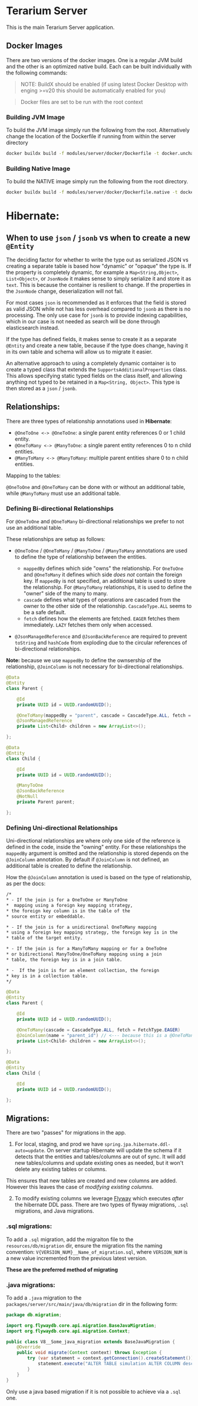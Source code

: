 # Terarium Server

This is the main Terarium Server application.

## Docker Images

There are two versions of the docker images. One is a regular JVM build and the other is an optimized native build. Each can be built individually with the following commands:

> NOTE: BuildX should be enabled (if using latest Docker Desktop with enging >=v20 this should be automatically enabled for you)

> Docker files are set to be run with the root context

### Building JVM Image

To build the JVM image simply run the following from the root. Alternatively change the location of the Dockerfile if running from within the server directory
```sh
docker buildx build -f modules/server/docker/Dockerfile -t docker.uncharted.software/terarium:server .
```

### Building Native Image
To build the NATIVE image simply run the following from the root directory.
```sh
docker buildx build -f modules/server/docker/Dockerfile.native -t docker.uncharted.software/terarium:server .
```

# Hibernate:

## When to use `json` / `jsonb` vs when to create a new `@Entity`

The deciding factor for whether to write the type out as serialized JSON vs creating a separate table is based how "dynamic" or "opaque" the type is. If the property is completely dynamic, for example a `Map<String,Object>`, `List<Object>`, or `JsonNode` it makes sense to simply serialize it and store it as `text`. This is because the container is resilient to change. If the properties in the  `JsonNode` change, deserialization will not fail.

For most cases `json` is recommended as it enforces that the field is stored as valid JSON while not has less overhead compared to `jsonb` as there is no processing. The only use case for `jsonb` is to provide indexing capabilities, which in our case is not needed as search will be done through elasticsearch instead.

If the type has defined fields, it makes sense to create it as a separate `@Entity` and create a new table, because if the type does change, having it in its own table and schema will allow us to migrate it easier.

An alternative approach to using a completely dynamic container is to create a typed class that extends the `SupportsAdditionalProperties` class. This allows specifying static typed fields on the class itself, and allowing anything not typed to be retained in a `Map<String, Object>`. This type is then stored as a `json` / `jsonb`.

## Relationships:

There are three types of relationship annotations used in **Hibernate**:
- `@OneToOne <-> @OneToOne`: a single parent entity references 0 or 1 child entity.
- `@OneToMany <-> @ManyToOne`: a single parent entity references 0 to n child entities.
- `@ManyToMany <-> @ManyToMany`: multiple parent entities share 0 to n child entities.

Mapping to the tables:

`@OneToOne` and `@OneToMany` can be done with or without an additional table, while `@ManyToMany` must use an additional table.

### Defining Bi-directional Relationships

For `@OneToOne` and `@OneToMany` bi-directional relationships we prefer to not use an additional table.

These relationships are setup as follows:

- `@OneToOne` / `@OneToMany` / `@ManyToOne` / `@ManyToMany` annotations are used to define the type of relationship between the entities.
    - `mappedBy` defines which side "owns" the relationship. For `OneToOne` and `@OneToMany` it defines which side _does not_ contain the foreign key. If `mappedBy` is not specified, an additional table is used to store the relationship. For `@ManyToMany` relationships, it is used to define the "owner" side of the many to many.
    - `cascade` defines what types of operations are cascaded from the owner to the other side of the relationship. `CascadeType.ALL` seems to be a safe default.
    - `fetch` defines how the elements are fetched. `EAGER` fetches them immediately. `LAZY` fetches them only when accessed.

- `@JsonManagedReference` and `@JsonBackReference` are required to prevent `toString` and `hashCode` from exploding due to the circular references of bi-directional relationships.

**Note:** because we use `mappedBy` to define the ownsership of the relationship, `@JoinColumn` is not necessary for bi-directional relationships.

```java
@Data
@Entity
class Parent {

    @Id
    private UUID id = UUID.randomUUID();

    @OneToMany(mappedBy = "parent", cascade = CascadeType.ALL, fetch = FetchType.EAGER)
    @JsonManagedReference
    private List<Child> children = new ArrayList<>();

};

@Data
@Entity
class Child {

    @Id
    private UUID id = UUID.randomUUID();

    @ManyToOne
    @JsonBackReference
    @NotNull
    private Parent parent;

};
```

### Defining Uni-directional Relationships

Uni-directional relationships are where only one side of the reference is defined in the code, inside the "owning" entity. For these relationships the `mappedBy` argument is omitted and the relationship is stored depends on the `@JoinColumn` annotation. By default if `@JoinColumn` is not defined, an additional table is created to define the relationship.

How the `@JoinColumn` annotation is used is based on the type of relationship, as per the docs:

```html
/*
* - If the join is for a OneToOne or ManyToOne
*  mapping using a foreign key mapping strategy,
* the foreign key column is in the table of the
* source entity or embeddable.

* - If the join is for a unidirectional OneToMany mapping
* using a foreign key mapping strategy, the foreign key is in the
* table of the target entity.

* - If the join is for a ManyToMany mapping or for a OneToOne
* or bidirectional ManyToOne/OneToMany mapping using a join
* table, the foreign key is in a join table.

* -  If the join is for an element collection, the foreign
* key is in a collection table.
*/
```

```java
@Data
@Entity
class Parent {

    @Id
    private UUID id = UUID.randomUUID();

    @OneToMany(cascade = CascadeType.ALL, fetch = FetchType.EAGER)
    @JoinColumn(name = "parent_id") // <--- because this is a @OneToMany uni-directional relationship, it's referencing the column on the child, not the parent.
    private List<Child> children = new ArrayList<>();

};

@Data
@Entity
class Child {

    @Id
    private UUID id = UUID.randomUUID();

};
```

## Migrations:

There are two "passes" for migrations in the app.

1) For local, staging, and prod we have `spring.jpa.hibernate.ddl-auto=update`. On server startup Hibernate will update the schema if it detects that the entities and tables/columns are out of sync. It will add new tables/columns and update existing ones as needed, but it won't delete any existing tables or columns.

This ensures that new tables are created and new columns are added. However this leaves the case of _modifying existing columns_.

2) To modify existing columns we leverage [Flyway](https://github.com/flyway/flyway) which executes _after_ the hibernate DDL pass. There are two types of flyway migrations, `.sql` migrations, and Java migrations.

### .sql migrations:

To add a `.sql` migration, add the migraiton file to the `resources/db/migration` dir, ensure the migration fits the naming convention: `V{VERSION_NUM}__Name_of_migration.sql`, where `VERSION_NUM` is a new value incremented from the previous latest version.

**These are the preferred method of migrating**

### .java migrations:

To add a `.java` migration to the `packages/server/src/main/java/db/migration` dir in the following form:

```java
package db.migration;

import org.flywaydb.core.api.migration.BaseJavaMigration;
import org.flywaydb.core.api.migration.Context;

public class V8__Some_java_migration extends BaseJavaMigration {
    @Override
    public void migrate(Context context) throws Exception {
        try (var statement = context.getConnection().createStatement()) {
            statement.execute("ALTER TABLE simulation ALTER COLUMN description TYPE text;");
        }
    }
}
```

Only use a java based migration if it is not possible to achieve via a `.sql` one.
